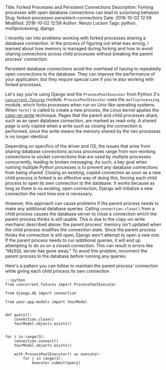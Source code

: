 Title: Forked Processes and Persistent Connections
Description: Forking processes with open database connections can lead to surprising behavior.
Slug: forked-processes-persistent-connections
Date: 2016-10-02 12:59
Modified: 2016-10-02 12:59
Author: Renzo Lucioni
Tags: python, multiprocessing, django

I recently ran into problems working with forked processes sharing a database connection. In the process of figuring out what was wrong, I learned about how memory is managed during forking and how to avoid sharing connections across child processes without breaking the parent process' connection.

Persistent database connections avoid the overhead of having to repeatedly open connections to the database. They can improve the performance of your application, but they require special care if you're also working with forked processes.

Let's say you're using Django and the `ProcessPoolExecutor` from Python 3's [`concurrent.futures`](https://docs.python.org/3/library/concurrent.futures.html) module. `ProcessPoolExecutor` uses the `multiprocessing` module, which forks processes when run on Unix-like operating systems. When `fork()` is called to create a new process, the Linux kernel applies the [copy-on-write](https://en.wikipedia.org/wiki/Copy-on-write#Copy-on-write_in_virtual_memory_management) technique. Pages that the parent and child processes share, such as an open database connection, are marked as read-only. A shared page is only copied when a write such as closing the connection is performed, since the write means the memory shared by the two processes is no longer identical.

Depending on specifics of the driver and OS, the issues that arise from sharing database connections across processes range from non-working connections to socket connections that are used by multiple processes concurrently, leading to broken messaging. As such, a key goal when running multiple Python processes is to prevent any database connections from being shared. Closing an existing, copied connection as soon as a new child process is forked is an effective way of doing this, forcing each child process to open its own connection to the database. It works because as long as there is no existing, open connection, Django will initialize a new connection the next time one is necessary.

However, this approach can cause problems if the parent process needs to make any additional database queries. Calling `connection.close()` from a child process causes the database server to close a connection which the parent process thinks is still usable. This is due to the copy-on-write mechanic described above: the parent process' memory isn't updated when the child process modifies the connection state. Since the parent process thinks the connection is still open, Django won't attempt to open a new one. If the parent process needs to run additional queries, it will end up attempting to do so on a closed connection. This can result in errors like "MySQL server has gone away." To avoid this problem, reconnect the parent process to the database before running any queries.

Here's a pattern you can follow to maintain the parent process' connection while giving each child process its own connection.

    :::python
    from concurrent.futures import ProcessPoolExecutor

    from django.db import connection

    from your.app.models import YourModel


    def query():
        connection.close()
        YourModel.objects.exists()


    for i in range(3):
        connection.connect()
        YourModel.objects.exists()

        with ProcessPoolExecutor() as executor:
            for j in range(3):
                executor.submit(query)
